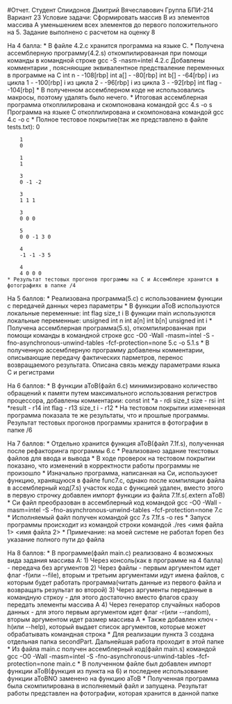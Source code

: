 #Отчет.
Студент Спиидонов Дмитрий Вячеславович
Группа БПИ-214
Вариант 23
Условие задачи:
    Сформировать массив B из элементов массива A уменьшением всех элементов до первого положительного на 5.
Задание выполнено с расчетом на оценку 8

На 4 балла:
    * В файле 4.2.c хранится программа на языке C.
    * Получена ассемблерную программу(4.2.s) откомпилированная при помощи команды в командной строке
        gcc -S -nasm=intel 4.2.c
      Добавлены комментарии , поясняющие эквивалентное предстваление переменных в программе на C
        int n        - -108[rbp]
        int a[]      - -80[rbp]
        int b[]      - -64[rbp]
        i из цикла 1 - -100[rbp]
        i из цикла 2 - -96[rbp]
        i из цикла 3 - -92[rbp]
        int flag     - -104[rbp]
    * В полученном ассемблерном коде не использовались макросы, поэтому удалять было нечего.
    * Итоговая ассемблерная программа откоплилирована и скомпонована командой
        gcc 4.s -o s
      Программа на языке C откоплилирована и скомпонована командой
        gcc 4.c -o c
    * Полное тестовое покрытие(так же представлено в файле tests.txt):
        0
        
        1
        0
        
        1
        1
        
        3
        0 -1 -2
        
        3
        1 1 1
        
        3
        0 0 0
        
        5
        0 0 -1 3 0
        
        4
        -1 -1 -3 5
        
        4
        4 0 0 0
    * Результат тестовых прогонов программы на C и Ассемблере хранится в фотографиях в папке /4
        
        
На 5 баллов:
    * Реализована программа(5.c) с использованием функции с передачей данных через параметры
    * В функции aToB используются локальные переменные:
        int flag
        size_t i
      В функции main используются локальные переменные:
        unsigned int n
        int a[n]
        int b[n]
        unsigned int i
    * Получена ассемблерная программа(5.s), откомпилированная при помощи команды в командной строке
        gcc -O0 -Wall -masm=intel -S -fno-asynchronous-unwind-tables -fcf-protection=none 5.c -o 5.1.s
    * В полученную ассемблерную программу добавлены комментарии, описывающие передачу фактических парметров, перенос возвращаемого результата. Описана связь между параметрами языка C и регистрами
    

На 6 баллов:
    * В функции aToB(файл 6.c) минимизировано количество обращений к памяти путем максимального использования регистров процессора, добавлены комментарии:
        const int *a    - rdi
        size_t size     - rsi
        int *result     - r14
        int flag        - r13
        size_t i        - r12
    * На тестовом покрытии измененная программа показала те же результаты, что и прошлые программы. Результат тестовых прогонов программы хранится в фотографии в папке /6
        


На 7 баллов:
    * Отдельно хранится функция aToB(файл 7.1f.s), полученная после рефакторинга программы 6.c
    * Реализовано задание текстовых файлов для ввода и вывода
    * В ходе проверок на тестовом покрытии показано, что изменений в корректности работы программы не произошло
    * Изначально программа, написанная на Си, используюет функцию, хранящуюся в файле func7.c, однако после компиляции файла в ассемблерный код(7.s) участок кода с функцией удален, вместо этого в первую строчку добавлен импорт функции из файла 7.1f.s(.extern aToB)
    * Си файл преобразован в ассемблерный код командой
        gcc -O0 -Wall -masm=intel -S -fno-asynchronous-unwind-tables -fcf-protection=none 7.c
    * Исполняемый файл получен командой
        gcc 7.s 7.1f.s -o res
    * Запуск программы происходит из командой строки командой
        ./res <имя файла 1> <имя файла 2>
    * Примечание: на моей системе не работал fopen без указание полного пути до файла


На 8 баллов:
    * В программе(файл main.c) реализовано 4 возможных вида задания массива А:
        1) Через консоль(как в программе на 4 балла) - передача без аргументов
        2) Через файлы - первым аргументом идет флаг -f(или --file), вторым и третьим аргументами идут имена файлов, с которым будет работать программа(читать данные из первого файла и возвращать результат во второй)
        3) Через аргументы переданные в командную стркоу - для этого достаточно вместо флагов сразу передать элементы массива А
        4) Через генератор случайных наборов данных - для этого первым аргументом идет флаг -r(или --random), вторым аргументом идет размер массива А
    * Также добавлен ключ -h(или --help), который выдает список аргументов, которые может обрабатывать командная строка
    * Для реализации пункта 3 создана отдельная папка secondPart. Дальнейшая работа проходит в этой папке
    * Из файла main.c получен ассемблерный код(файл main.s) командой 
        gcc -O0 -Wall -masm=intel -S -fno-asynchronous-unwind-tables -fcf-protection=none main.c
    * В полученном файле был добавлен импорт функции aToB(функция из пункта на 6) и последнее использование функции aToBNO заменено на функцию aToB
    * Полученная программа была скомпилирована в исполняемый файл и запущена. Результат работы представлен на фотографии, которая хранится в данной папке
